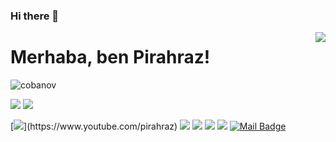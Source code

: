 ### Hi there 👋
<img align='right' src="https://github-readme-stats.vercel.app/api?username=pirahraz&show_icons=true">

# Merhaba, ben Pirahraz! 
<p align="left"> <img src="https://komarev.com/ghpvc/?username=pirahraz" alt="cobanov" /> </p>

[![](https://img.shields.io/twitter/follow/pirahraz?style=social)](https://www.twitter.com/pirahraz)
[![](https://img.shields.io/github/followers/pirahraz?style=social)](https://www.github.com/pirahraz)


[![](https://img.shields.io/badge/youtube-%23FF0000.svg?&style=for-the-badge&logo=youtube&logoColor=white")](https://www.youtube.com/pirahraz)
[![](https://img.shields.io/badge/twitter-%231DA1F2.svg?&style=for-the-badge&logo=twitter&logoColor=white)](https://www.twitter.com/pirahraz)
[![](https://img.shields.io/badge/linkedin-%230077B5.svg?&style=for-the-badge&logo=linkedin&logoColor=white)](https://www.linkedin.com/in/tolgaaydemirtr/)
[![](https://img.shields.io/badge/medium-%2312100E.svg?&style=for-the-badge&logo=medium&logoColor=white)](https://medium.com/@pirahraz)
[![](https://img.shields.io/badge/instagram-%23E4405F.svg?&style=for-the-badge&logo=instagram&logoColor=white)](https://instagram.com/pirahraz)
[![Mail Badge](https://img.shields.io/badge/pirahraz@gmail.com-c14438?style=for-the-badge&logo=Gmail&logoColor=white&link=mailto:pirahraz@gmail.com)](mailto:pirahraz@gmail.com)




<!--
**Pirahraz/pirahraz** is a ✨ _special_ ✨ repository because its `README.md` (this file) appears on your GitHub profile.

Here are some ideas to get you started:

- 🔭 I’m currently working on ...
- 🌱 I’m currently learning ...
- 👯 I’m looking to collaborate on ...
- 🤔 I’m looking for help with ...
- 💬 Ask me about ...
- 📫 How to reach me: ...
- 😄 Pronouns: ...
- ⚡ Fun fact: ...
-->
